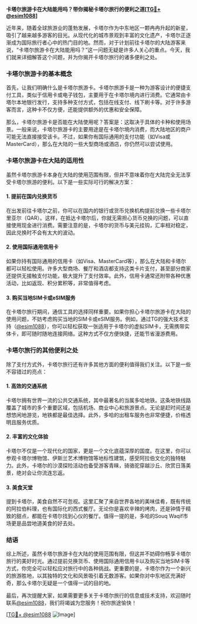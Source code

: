 **卡塔尔旅游卡在大陆能用吗？带你揭秘卡塔尔旅行的便利之道[[TG💪+ @esim1088](https://t.me/s/esim1088)]**

近年来，随着全球旅游业的蓬勃发展，卡塔尔作为中东地区一颗冉冉升起的新星，吸引了越来越多游客的目光。从现代化的城市景观到丰富的文化遗产，卡塔尔正逐渐成为国际旅行者心中的热门目的地。然而，对于计划前往卡塔尔的大陆游客来说，“卡塔尔旅游卡在大陆能用吗？”这一问题无疑是许多人关心的重点。今天，我们就来详细解答这个问题，并为你揭开卡塔尔旅行的诸多便利之处。

### 卡塔尔旅游卡的基本概念

首先，让我们明确什么是卡塔尔旅游卡。卡塔尔旅游卡是一种为游客设计的便捷支付工具，类似于信用卡或电子钱包，主要用于在卡塔尔境内进行消费。它通常由卡塔尔本地银行发行，支持多种支付方式，包括在线支付、线下刷卡等。对于许多游客而言，这种卡不仅方便，还能提供额外的优惠和安全保障。

那么，卡塔尔旅游卡是否能在大陆使用呢？答案是：这取决于具体的卡种和使用场景。一般来说，卡塔尔旅游卡的主要用途是在卡塔尔境内消费，而大陆地区的商户可能无法直接接受该卡。不过，如果你有国际通用的支付功能（如Visa或MasterCard），那么在大陆的一些大型商场或酒店，你仍然可以尝试使用。

### 卡塔尔旅游卡在大陆的适用性

虽然卡塔尔旅游卡本身在大陆的使用范围有限，但并不意味着你在大陆完全无法享受卡塔尔旅游的便利。以下是一些实际可行的解决方案：

#### 1. 提前在国内兑换货币
在出发前往卡塔尔之前，你可以在国内的银行或货币兑换机构提前兑换一些卡塔尔里亚尔（QAR）。这样，在抵达卡塔尔后，你就无需担心货币兑换的问题，可以直接使用现金进行消费。需要注意的是，卡塔尔的货币与美元挂钩，汇率相对稳定，因此兑换时不会有太大的波动。

#### 2. 使用国际通用信用卡
如果你持有国际通用的信用卡（如Visa、MasterCard等），那么在大陆和卡塔尔都可以轻松使用。许多大型商场、餐厅和酒店都支持这类卡片支付，甚至部分商家还提供无接触支付功能，极大提升了支付效率。此外，信用卡通常还附带各种优惠活动，比如返现、积分累积等，非常值得考虑。

#### 3. 购买当地SIM卡或eSIM服务
在卡塔尔旅行期间，通信工具的选择同样重要。如果你担心卡塔尔旅游卡在大陆的使用问题，不妨考虑购买当地的SIM卡或eSIM服务。例如，通过TG的强大技术支持（[@esim1088](https://t.me/s/esim1088)），你可以轻松获取一张适用于卡塔尔的虚拟SIM卡，无需携带实体卡，即可随时随地连接网络。这种方式不仅方便快捷，还能节省漫游费用。

### 卡塔尔旅行的其他便利之处

除了支付方式外，卡塔尔旅行还有许多其他方面的便利值得我们关注。以下是一些不容错过的亮点：

#### 1. 高效的交通系统
卡塔尔拥有世界一流的公共交通系统，其中最著名的当属多哈地铁。这条地铁线路覆盖了城市的多个重要区域，包括机场、商业中心和旅游景点。无论是赶时间还是想悠闲地游览，地铁都是最佳选择。此外，多哈的出租车服务也非常便捷，价格透明且服务优质。

#### 2. 丰富的文化体验
卡塔尔不仅是一个现代化的国家，更是一个文化底蕴深厚的国度。在这里，你可以参观卡塔尔博物馆、伊斯兰艺术博物馆等地标性建筑，感受阿拉伯文化的独特魅力。此外，卡塔尔的沙漠探险活动也备受游客青睐，骑骆驼穿越沙丘、欣赏日落美景，绝对会让你流连忘返。

#### 3. 美食天堂
提到卡塔尔，美食自然不可忽视。这里汇聚了来自世界各地的美味佳肴，既有传统的阿拉伯料理，也有国际化的西式餐厅。无论你是喜欢辛辣的烤肉，还是钟情于精致的甜点，都能在卡塔尔找到心仪的餐厅。值得一提的是，多哈的Souq Waqif市场更是品尝地道美食的好去处。

### 结语

综上所述，虽然卡塔尔旅游卡在大陆的使用范围有限，但这并不妨碍你畅享卡塔尔旅行的美好时光。通过提前兑换货币、使用国际通用信用卡以及购买当地SIM卡等方式，你完全可以轻松应对旅行中的各种挑战。更重要的是，卡塔尔作为一个新兴的旅游胜地，以其独特的文化和风景吸引着无数游客。如果你对中东地区充满好奇，那么卡塔尔无疑是一个值得一试的目的地。

最后，再次提醒大家，如果需要更多关于卡塔尔旅行的信息或技术支持，欢迎随时联系[@esim1088](https://t.me/s/esim1088)，我们将竭诚为您服务！祝你旅途愉快！

[[TG💪+ @esim1088](https://t.me/s/esim1088) ![Image](https://i.postimg.cc/4NQfJmqS/Snipaste-2025-05-13-00-14-12.png)]